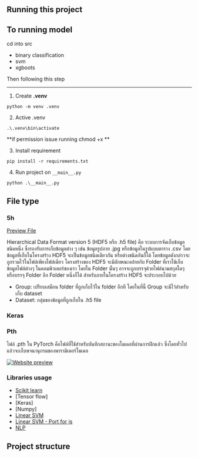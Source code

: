 ## Running this project

## To running model

cd into src
- binary classification
- svm
- xgboots

Then following this step

---

1. Create **.venv**
```
python -m venv .venv
```

2. Active .venv
```
.\.venv\bin\activate
```

**if permission issue running chmod +x **

3. Install requirement
```
pip install -r requirements.txt
```

4. Run project on `__main__.py`
```
python .\__main__.py
```

## File type

### 5h

[Preview File](https://myhdf5.hdfgroup.org/)

Hierarchical Data Format version 5 (HDF5 หรือ .h5 file) คือ ระบบการจัดเก็บข้อมูลชนิดหนึ่ง ซึ่งรองรับการเก็บข้อมูลต่าง ๆ เช่น ข้อมูลรูปภาย .jpg หรือข้อมูลในรูปแบบตาราง .csv โดยข้อมูลที่เก็บในโครงสร้าง HDF5 จะเป็นข้อมูลชนิดเดียวกัน หรือต่างชนิดกันก็ได้ โดยข้อมูลดังกล่าวจะถูกรวมไว้ในไฟล์เพียงไฟล์เดียว โครงสร้างของ HDF5 จะมีลักษณะคล้ายกับ Folder ที่เราใช้เก็บข้อมูลไฟล์ต่างๆ ในคอมพิวเตอร์ของเรา โดยใน Folder นั้นๆ อาจจะถูกบรรจุด้วยไฟล์นามสกุลใดๆ หรือบรรจุ Folder อีก Folder หนึ่งก็ได้ สำหรับภายในโครงสร้าง HDF5 จะประกอบไปด้วย

- Group: เปรียบเสมือน folder ที่ถูกเก็บไว้ใน folder อีกที โดยในที่นี้ Group จะมีไว้สำหรับเก็บ dataset
- Dataset: กลุ่มของข้อมูลที่ถูกเก็บใน .h5 file

### Keras

### Pth

ไฟล์ .pth ใน PyTorch คือไฟล์ที่ใช้สำหรับบันทึกสถานะของโมเดลที่ผ่านการฝึกแล้ว ซึ่งโดยทั่วไปแล้วจะเก็บพจนานุกรมของพารามิเตอร์โมเดล

[![Website preview](https://miro.medium.com/v2/resize:fit:600/format:webp/1*jojXf2CFdPJAfhfr6sOm9g.jpeg)](https://medium.com/@yulin_li/what-exactly-is-the-pth-file-9a487044a36b)

### Libraries usage

- [Scikit learn](https://scikit-learn.org/stable/install.html)
- [Tensor flow]
- [Keras]
- [Numpy]
- [Linear SVM](https://www.csie.ntu.edu.tw/~cjlin/libsvm/)
- [Linear SVM - Port for js](https://github.com/mljs/libsvm)
- [NLP](https://www.kommunicate.io/blog/nlp-libraries-node-javascript/)

## Project structure